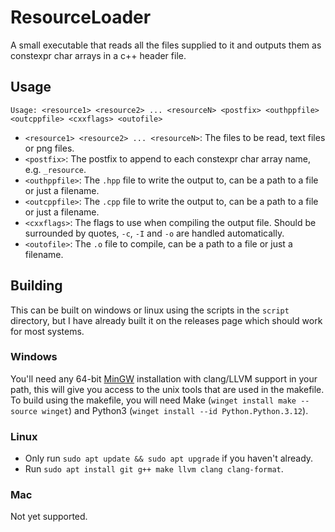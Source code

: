 # ResourceLoader
A small executable that reads all the files supplied to it and outputs them as constexpr char arrays
in a c++ header file.

## Usage
`Usage: <resource1> <resource2> ... <resourceN> <postfix> <outhppfile> <outcppfile> <cxxflags> <outofile>`

- `<resource1> <resource2> ... <resourceN>`: The files to be read, text files or png files.
- `<postfix>`: The postfix to append to each constexpr char array name, e.g. `_resource`.
- `<outhppfile>`: The `.hpp` file to write the output to, can be a path to a file or just a filename.
- `<outcppfile>`: The `.cpp` file to write the output to, can be a path to a file or just a
  filename.
- `<cxxflags>`: The flags to use when compiling the output file. Should be surrounded by quotes,
  `-c`, `-I` and `-o` are handled automatically.
- `<outofile>`: The `.o` file to compile, can be a path to a file or just a filename.

## Building
This can be built on windows or linux using the scripts in the `script` directory, but I have
already built it on the releases page which should work for most systems.

### Windows
You'll need any 64-bit [MinGW](https://winlibs.com/) installation with clang/LLVM support in your
path, this will give you access to the unix tools that are used in the makefile. To build using the
makefile, you will need Make (`winget install make --source winget`) and Python3 (`winget install
--id Python.Python.3.12`).

### Linux
- Only run `sudo apt update && sudo apt upgrade` if you haven't already.
- Run `sudo apt install git g++ make llvm clang clang-format`.

### Mac
Not yet supported.
